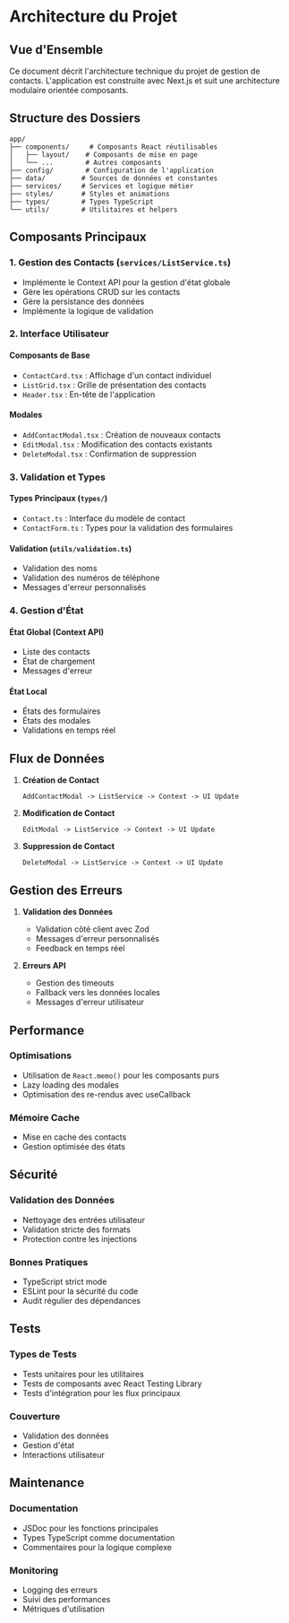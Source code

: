 # Architecture du Projet

## Vue d'Ensemble

Ce document décrit l'architecture technique du projet de gestion de contacts. L'application est construite avec Next.js et suit une architecture modulaire orientée composants.

## Structure des Dossiers

```plaintext
app/
├── components/     # Composants React réutilisables
│   ├── layout/    # Composants de mise en page
│   └── ...        # Autres composants
├── config/        # Configuration de l'application
├── data/         # Sources de données et constantes
├── services/     # Services et logique métier
├── styles/       # Styles et animations
├── types/        # Types TypeScript
└── utils/        # Utilitaires et helpers
```

## Composants Principaux

### 1. Gestion des Contacts (`services/ListService.ts`)

- Implémente le Context API pour la gestion d'état globale
- Gère les opérations CRUD sur les contacts
- Gère la persistance des données
- Implémente la logique de validation

### 2. Interface Utilisateur

#### Composants de Base
- `ContactCard.tsx` : Affichage d'un contact individuel
- `ListGrid.tsx` : Grille de présentation des contacts
- `Header.tsx` : En-tête de l'application

#### Modales
- `AddContactModal.tsx` : Création de nouveaux contacts
- `EditModal.tsx` : Modification des contacts existants
- `DeleteModal.tsx` : Confirmation de suppression

### 3. Validation et Types

#### Types Principaux (`types/`)
- `Contact.ts` : Interface du modèle de contact
- `ContactForm.ts` : Types pour la validation des formulaires

#### Validation (`utils/validation.ts`)
- Validation des noms
- Validation des numéros de téléphone
- Messages d'erreur personnalisés

### 4. Gestion d'État

#### État Global (Context API)
- Liste des contacts
- État de chargement
- Messages d'erreur

#### État Local
- États des formulaires
- États des modales
- Validations en temps réel

## Flux de Données

1. **Création de Contact**
   ```plaintext
   AddContactModal -> ListService -> Context -> UI Update
   ```

2. **Modification de Contact**
   ```plaintext
   EditModal -> ListService -> Context -> UI Update
   ```

3. **Suppression de Contact**
   ```plaintext
   DeleteModal -> ListService -> Context -> UI Update
   ```

## Gestion des Erreurs

1. **Validation des Données**
   - Validation côté client avec Zod
   - Messages d'erreur personnalisés
   - Feedback en temps réel

2. **Erreurs API**
   - Gestion des timeouts
   - Fallback vers les données locales
   - Messages d'erreur utilisateur

## Performance

### Optimisations
- Utilisation de `React.memo()` pour les composants purs
- Lazy loading des modales
- Optimisation des re-rendus avec useCallback

### Mémoire Cache
- Mise en cache des contacts
- Gestion optimisée des états

## Sécurité

### Validation des Données
- Nettoyage des entrées utilisateur
- Validation stricte des formats
- Protection contre les injections

### Bonnes Pratiques
- TypeScript strict mode
- ESLint pour la sécurité du code
- Audit régulier des dépendances

## Tests

### Types de Tests
- Tests unitaires pour les utilitaires
- Tests de composants avec React Testing Library
- Tests d'intégration pour les flux principaux

### Couverture
- Validation des données
- Gestion d'état
- Interactions utilisateur

## Maintenance

### Documentation
- JSDoc pour les fonctions principales
- Types TypeScript comme documentation
- Commentaires pour la logique complexe

### Monitoring
- Logging des erreurs
- Suivi des performances
- Métriques d'utilisation